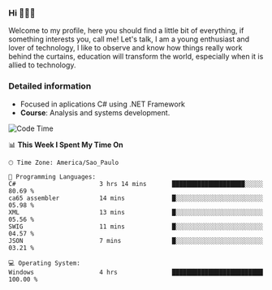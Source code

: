 


### Hi 🙋🏽‍♂️

Welcome to my profile, here you should find a little bit of everything, if something interests you, call me! Let's talk,
I am a young enthusiast and lover of technology, I like to observe and know how things really work behind the curtains, 
education will transform the world, especially when it is allied to technology.

### Detailed information
* Focused in aplications C# using .NET Framework
* **Course**: Analysis and systems development.

<!--START_SECTION:waka-->
![Code Time](http://img.shields.io/badge/Code%20Time-393%20hrs%2023%20mins-blue)

📊 **This Week I Spent My Time On** 

```text
🕑︎ Time Zone: America/Sao_Paulo

💬 Programming Languages: 
C#                       3 hrs 14 mins       ████████████████████░░░░░   80.69 % 
ca65 assembler           14 mins             █░░░░░░░░░░░░░░░░░░░░░░░░   05.98 % 
XML                      13 mins             █░░░░░░░░░░░░░░░░░░░░░░░░   05.56 % 
SWIG                     11 mins             █░░░░░░░░░░░░░░░░░░░░░░░░   04.57 % 
JSON                     7 mins              █░░░░░░░░░░░░░░░░░░░░░░░░   03.21 % 

💻 Operating System: 
Windows                  4 hrs               █████████████████████████   100.00 % 
```


<!--END_SECTION:waka-->


